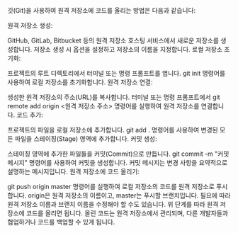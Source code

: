 깃(Git)을 사용하여 원격 저장소에 코드를 올리는 방법은 다음과 같습니다:

원격 저장소 생성:

GitHub, GitLab, Bitbucket 등의 원격 저장소 호스팅 서비스에서 새로운 저장소를 생성합니다.
저장소 생성 시 옵션을 설정하고 저장소의 이름을 지정합니다.
로컬 저장소 초기화:

프로젝트의 루트 디렉토리에서 터미널 또는 명령 프롬프트를 엽니다.
git init 명령어를 사용하여 로컬 저장소를 초기화합니다.
원격 저장소 연결:

생성한 원격 저장소의 주소(URL)를 복사합니다.
터미널 또는 명령 프롬프트에서 git remote add origin <원격 저장소 주소> 명령어를 실행하여 원격 저장소를 연결합니다.
코드 추가:

프로젝트의 파일을 로컬 저장소에 추가합니다.
git add . 명령어를 사용하여 변경된 모든 파일을 스테이징(Stage) 영역에 추가합니다.
커밋 생성:

스테이징 영역에 추가한 파일들을 커밋(Commit)으로 만듭니다.
git commit -m "커밋 메시지" 명령어를 사용하여 커밋을 생성합니다.
커밋 메시지는 변경 사항을 요약적으로 설명하는 메시지입니다.
원격 저장소에 코드 올리기:

git push origin master 명령어를 실행하여 로컬 저장소의 코드를 원격 저장소로 푸시합니다.
origin은 원격 저장소의 이름이고, master는 푸시할 브랜치입니다. 필요에 따라 원격 저장소 이름과 브랜치 이름을 수정해야 할 수도 있습니다.
위 단계를 따라 원격 저장소에 코드를 올리면 됩니다. 올린 코드는 원격 저장소에서 관리되며, 다른 개발자들과 협업하거나 코드를 백업할 수 있게 됩니다.
